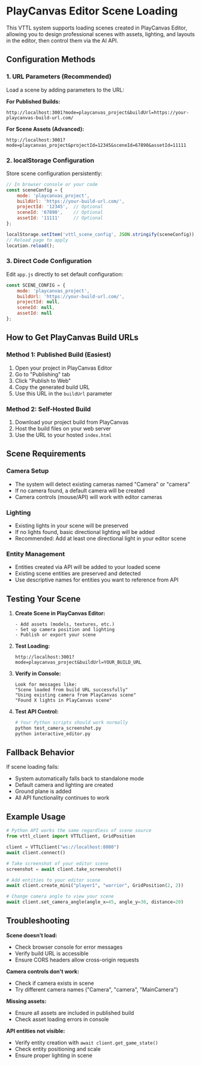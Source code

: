 # PlayCanvas Editor Scene Loading

This VTTL system supports loading scenes created in PlayCanvas Editor, allowing you to design professional scenes with assets, lighting, and layouts in the editor, then control them via the AI API.

## Configuration Methods

### 1. URL Parameters (Recommended)

Load a scene by adding parameters to the URL:

**For Published Builds:**
```
http://localhost:3001?mode=playcanvas_project&buildUrl=https://your-playcanvas-build-url.com/
```

**For Scene Assets (Advanced):**
```
http://localhost:3001?mode=playcanvas_project&projectId=12345&sceneId=67890&assetId=11111
```

### 2. localStorage Configuration

Store scene configuration persistently:

```javascript
// In browser console or your code
const sceneConfig = {
    mode: 'playcanvas_project',
    buildUrl: 'https://your-build-url.com/',
    projectId: '12345',  // Optional
    sceneId: '67890',    // Optional  
    assetId: '11111'     // Optional
};

localStorage.setItem('vttl_scene_config', JSON.stringify(sceneConfig));
// Reload page to apply
location.reload();
```

### 3. Direct Code Configuration

Edit `app.js` directly to set default configuration:

```javascript
const SCENE_CONFIG = {
    mode: 'playcanvas_project',
    buildUrl: 'https://your-build-url.com/',
    projectId: null,
    sceneId: null, 
    assetId: null
};
```

## How to Get PlayCanvas Build URLs

### Method 1: Published Build (Easiest)

1. Open your project in PlayCanvas Editor
2. Go to "Publishing" tab
3. Click "Publish to Web" 
4. Copy the generated build URL
5. Use this URL in the `buildUrl` parameter

### Method 2: Self-Hosted Build

1. Download your project build from PlayCanvas
2. Host the build files on your web server
3. Use the URL to your hosted `index.html`

## Scene Requirements

### Camera Setup
- The system will detect existing cameras named "Camera" or "camera"
- If no camera found, a default camera will be created
- Camera controls (mouse/API) will work with editor cameras

### Lighting
- Existing lights in your scene will be preserved
- If no lights found, basic directional lighting will be added
- Recommended: Add at least one directional light in your editor scene

### Entity Management
- Entities created via API will be added to your loaded scene
- Existing scene entities are preserved and detected
- Use descriptive names for entities you want to reference from API

## Testing Your Scene

1. **Create Scene in PlayCanvas Editor:**
   ```
   - Add assets (models, textures, etc.)
   - Set up camera position and lighting
   - Publish or export your scene
   ```

2. **Test Loading:**
   ```
   http://localhost:3001?mode=playcanvas_project&buildUrl=YOUR_BUILD_URL
   ```

3. **Verify in Console:**
   ```
   Look for messages like:
   "Scene loaded from build URL successfully"
   "Using existing camera from PlayCanvas scene"
   "Found X lights in PlayCanvas scene"
   ```

4. **Test API Control:**
   ```python
   # Your Python scripts should work normally
   python test_camera_screenshot.py
   python interactive_editor.py
   ```

## Fallback Behavior

If scene loading fails:
- System automatically falls back to standalone mode
- Default camera and lighting are created
- Ground plane is added
- All API functionality continues to work

## Example Usage

```python
# Python API works the same regardless of scene source
from vttl_client import VTTLClient, GridPosition

client = VTTLClient("ws://localhost:8080")
await client.connect()

# Take screenshot of your editor scene
screenshot = await client.take_screenshot()

# Add entities to your editor scene  
await client.create_mini("player1", "warrior", GridPosition(2, 2))

# Change camera angle to view your scene
await client.set_camera_angle(angle_x=45, angle_y=30, distance=20)
```

## Troubleshooting

**Scene doesn't load:**
- Check browser console for error messages
- Verify build URL is accessible  
- Ensure CORS headers allow cross-origin requests

**Camera controls don't work:**
- Check if camera exists in scene
- Try different camera names ("Camera", "camera", "MainCamera")

**Missing assets:**
- Ensure all assets are included in published build
- Check asset loading errors in console

**API entities not visible:**
- Verify entity creation with `await client.get_game_state()`
- Check entity positioning and scale
- Ensure proper lighting in scene